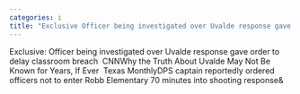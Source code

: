```yaml
---
categories: i
title: "Exclusive Officer being investigated over Uvalde response gave order to delay classroom breach  CNN"
---
```

Exclusive: Officer being investigated over Uvalde response gave order to delay classroom breach&nbsp;&nbsp;CNNWhy the Truth About Uvalde May Not Be Known for Years, If Ever&nbsp;&nbsp;Texas MonthlyDPS captain reportedly ordered officers not to enter Robb Elementary 70 minutes into shooting response&